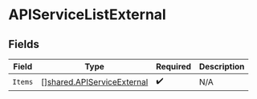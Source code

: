 # APIServiceListExternal


## Fields

| Field                                                                    | Type                                                                     | Required                                                                 | Description                                                              |
| ------------------------------------------------------------------------ | ------------------------------------------------------------------------ | ------------------------------------------------------------------------ | ------------------------------------------------------------------------ |
| `Items`                                                                  | [][shared.APIServiceExternal](../../models/shared/apiserviceexternal.md) | :heavy_check_mark:                                                       | N/A                                                                      |